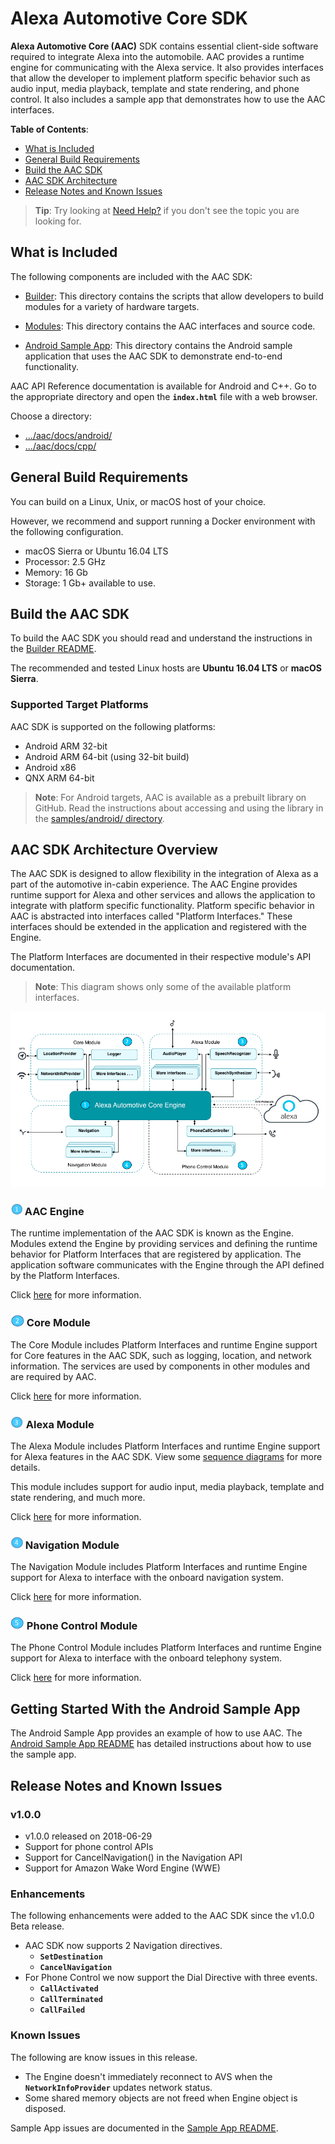 # Alexa Automotive Core SDK

**Alexa Automotive Core (AAC)** SDK contains essential client-side software required to integrate Alexa into the automobile. AAC provides a runtime engine for communicating with the Alexa service. It also provides interfaces that allow the developer to implement platform specific behavior such as audio input, media playback, template and state rendering, and phone control. It also includes a sample app that demonstrates how to use the AAC interfaces.

**Table of Contents**:
* [What is Included](#whatsincluded)
* [General Build Requirements](#generalbuildreqs)
* [Build the AAC SDK](#buildthesdk)
* [AAC SDK Architecture](#architecture)
* [Release Notes and Known Issues](#relnotesknownissues)

> **Tip**: Try looking at [Need Help?](./NEED_HELP.md) if you don't see the topic you are looking for.

## What is Included<a id="whatsincluded"></a>

The following components are included with the AAC SDK:

* [Builder](./builder/README.md): This directory contains the scripts that allow developers to build modules for a variety of hardware targets.

* [Modules](./modules): This directory contains the AAC interfaces and source code.

* [Android Sample App](./samples/android/README.md): This directory contains the Android sample application that uses the AAC SDK to demonstrate end-to-end functionality.

AAC API Reference documentation is available for Android and C++. Go to the appropriate directory and open the **`index.html`** file with a web browser.

Choose a directory:

* [.../aac/docs/android/](./docs/android/)
* [.../aac/docs/cpp/](./docs/cpp/)

## General Build Requirements<a id="generalbuildreqs"></a>

You can build on a Linux, Unix, or macOS host of your choice.

However, we recommend and support running a Docker environment with the following configuration.  

* macOS Sierra or Ubuntu 16.04 LTS
* Processor: 2.5 GHz
* Memory: 16 Gb
* Storage: 1 Gb+ available to use.

## Build the AAC SDK<a id="buildthesdk"></a>

To build the AAC SDK you should read and understand the instructions in the [Builder README](./builder/README.md).

The recommended and tested Linux hosts are **Ubuntu 16.04 LTS** or **macOS Sierra**.

### Supported Target Platforms

AAC SDK is supported on the following platforms:

* Android ARM 32-bit
* Android ARM 64-bit (using 32-bit build)
* Android x86
* QNX ARM 64-bit

> **Note**: For Android targets, AAC is available as a prebuilt library on GitHub. Read the instructions about accessing and using the library in the [samples/android/ directory](./samples/android/README.md).

## AAC SDK Architecture<a id="architecture"></a> Overview

The AAC SDK is designed to allow flexibility in the integration of Alexa as a part of the automotive in-cabin experience. The AAC Engine provides runtime support for Alexa and other services and allows the application to integrate with platform specific functionality. Platform specific behavior in AAC is abstracted into interfaces called "Platform Interfaces." These interfaces should be extended in the application and registered with the Engine.

The Platform Interfaces are documented in their respective module's API documentation.

>**Note**: This diagram shows only some of the available platform interfaces.

![architecture](./assets/aac_architecture.png)

### ![AAC Engine](./assets/number-1.png) AAC Engine

The runtime implementation of the AAC SDK is known as the Engine. Modules extend the Engine by providing services and defining the runtime behavior for Platform Interfaces that are registered by application. The application software communicates with the Engine through the API defined by the Platform Interfaces.

Click [here](./builder/README.md) for more information.

###  ![AAC Engine](./assets/number-2.png) Core Module

The Core Module includes Platform Interfaces and runtime Engine support for Core features in the AAC SDK, such as logging, location, and network information. The services are used by components in other modules and are required by AAC.

Click [here](./modules/core/README.md) for more information.

### ![AAC Engine](./assets/number-3.png) Alexa Module

The Alexa Module includes Platform Interfaces and runtime Engine support for Alexa features in the AAC SDK. View some [sequence diagrams](./SEQUENCE_DIAGRAMS.md) for more details.

This module includes support for  audio input, media playback, template and state rendering, and much more.

Click [here](./modules/alexa/README.md) for more information.

### ![AAC Engine](./assets/number-4.png) Navigation Module

The Navigation Module includes Platform Interfaces and runtime Engine support for Alexa to interface with the onboard navigation system.

Click [here](./modules/navigation/README.md) for more information.

### ![AAC Engine](./assets/number-5.png) Phone Control Module

The Phone Control Module includes Platform Interfaces and runtime Engine support for Alexa to interface with the onboard telephony system.

Click [here](./modules/phone-control/README.md) for more information.

## Getting Started With the Android Sample App

The Android Sample App provides an example of how to use AAC. The [Android Sample App README](./samples/android/README.md) has detailed instructions about how to use the sample app.

## Release Notes and Known Issues<a id="relnotesknownissues"></a>

### **v1.0.0**

* v1.0.0 released on 2018-06-29
* Support for phone control APIs
* Support for CancelNavigation() in the Navigation API
* Support for Amazon Wake Word Engine (WWE)

### **Enhancements**

The following enhancements were added to the AAC SDK since the v1.0.0 Beta release.

* AAC SDK now supports 2 Navigation directives.
    * **`SetDestination`**
    * **`CancelNavigation`**
* For Phone Control we now support the Dial Directive with three events.
    * **`CallActivated`**
    * **`CallTerminated`**
    * **`CallFailed`**

### **Known Issues**

The following are know issues in this release.

* The Engine doesn't immediately reconnect to AVS when the **`NetworkInfoProvider`** updates network status.
* Some shared memory objects are not freed when Engine object is disposed.

Sample App issues are documented in the [Sample App README](./samples/android/README.md).
